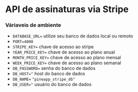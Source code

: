 # API de assinaturas via Stripe

### Váriaveis de ambiente

- `DATABASE_URL=` utilize seu banco de dados local ou remoto
- `PORT=4000`
- `STRIPE_KEY=` chave de acesso ao stripe
- `YEAR_PRICE_KEY=` chave de acesso ao plano anual
- `MONTH_PRICE_KEY=` chave de acesso ao plano mensal
- `WEEK_PRICE_KEY=` chave de acesso ao plano semanal
- `DB_PASSWORD=` senha do banco de dados
- `DB_HOST="` host do banco de dados
- `DB_NAME=` `"pineapp_stripe_db"`
- `DB_USER="` usuário do banco de dados

